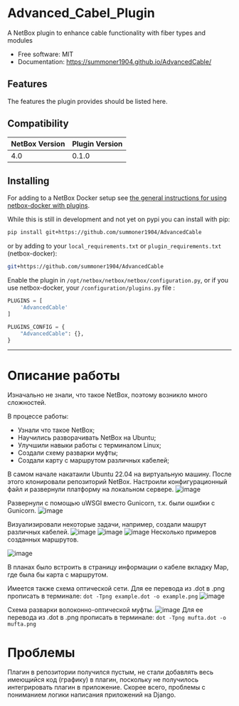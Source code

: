 # Advanced_Cabel_Plugin

A NetBox plugin to enhance cable functionality with fiber types and modules


* Free software: MIT
* Documentation: https://summoner1904.github.io/AdvancedCable/


## Features

The features the plugin provides should be listed here.

## Compatibility

| NetBox Version | Plugin Version |
|----------------|----------------|
|     4.0        |      0.1.0     |

## Installing

For adding to a NetBox Docker setup see
[the general instructions for using netbox-docker with plugins](https://github.com/netbox-community/netbox-docker/wiki/Using-Netbox-Plugins).

While this is still in development and not yet on pypi you can install with pip:

```bash
pip install git+https://github.com/summoner1904/AdvancedCable
```

or by adding to your `local_requirements.txt` or `plugin_requirements.txt` (netbox-docker):

```bash
git+https://github.com/summoner1904/AdvancedCable
```

Enable the plugin in `/opt/netbox/netbox/netbox/configuration.py`,
 or if you use netbox-docker, your `/configuration/plugins.py` file :

```python
PLUGINS = [
    'AdvancedCable'
]

PLUGINS_CONFIG = {
    "AdvancedCable": {},
}
```
----------------------------------------------------------------------
# Описание работы
Изначально не знали, что такое NetBox, поэтому возникло много сложностей.

В процессе работы:
- Узнали что такое NetBox;
- Научились разворачивать NetBox на Ubuntu;
- Улучшили навыки работы с терминалом Linux;
- Создали схему разварки муфты;
- Создали карту с маршрутом различных кабелей;

В самом начале накатаили Ubuntu 22.04 на виртуальную машину.
После этого клонировали репозиторий NetBox.
Настроили конфигурационный файл и развернули платформу на локальном сервере.
![image](https://github.com/user-attachments/assets/616ef13d-42bb-4ab8-9b05-dea63ee8563d)

Развернули с помощью uWSGI вместо Gunicorn, т.к. были ошибки с Gunicorn.
![image](https://github.com/user-attachments/assets/28b4c7d7-c47c-4ce0-a9a2-6dcccc1954be)

Визуализировали некоторые задачи, например, создали машрут различных кабелей.
![image](https://github.com/user-attachments/assets/b33a5af1-6b42-4532-864e-7b60f9290e03)
![image](https://github.com/user-attachments/assets/0db2ea1f-7f48-4dbf-a91a-7c09324a8878)
![image](https://github.com/user-attachments/assets/fe82e4a3-31d5-4085-9e4f-12a16c06658c)
Несколько примеров созданных маршрутов.

![image](https://github.com/user-attachments/assets/e96bd6d8-51df-462f-af36-9251b25fe17e)

В планах было встроить в страницу информации о кабеле вкладку Map, где была бы карта с маршрутом.

Имеется также схема оптической сети. Для ее перевода из .dot в .png прописать в терминале:
`dot -Tpng example.dot -o example.png`
![image](https://github.com/user-attachments/assets/6b550c06-2976-497c-b011-7063839abc19)


Схема разварки волоконно-оптической муфты.
![image](https://github.com/user-attachments/assets/2fdc75c8-43b9-450b-b336-2389ab5bbfec)
Для ее перевода из .dot в .png прописать в терминале:
`dot -Tpng mufta.dot -o mufta.png`

# Проблемы
Плагин в репозитории получился пустым, не стали добавлять весь имеющийся код (графику) в плагин,
поскольку не получилось интегрировать плагин в приложение. Скорее всего, проблемы с пониманием логики
написания приложений на Django. 





